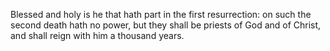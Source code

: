 Blessed and holy is he that hath part in the first resurrection: on such the second death hath no power, but they shall be priests of God and of Christ, and shall reign with him a thousand years.
